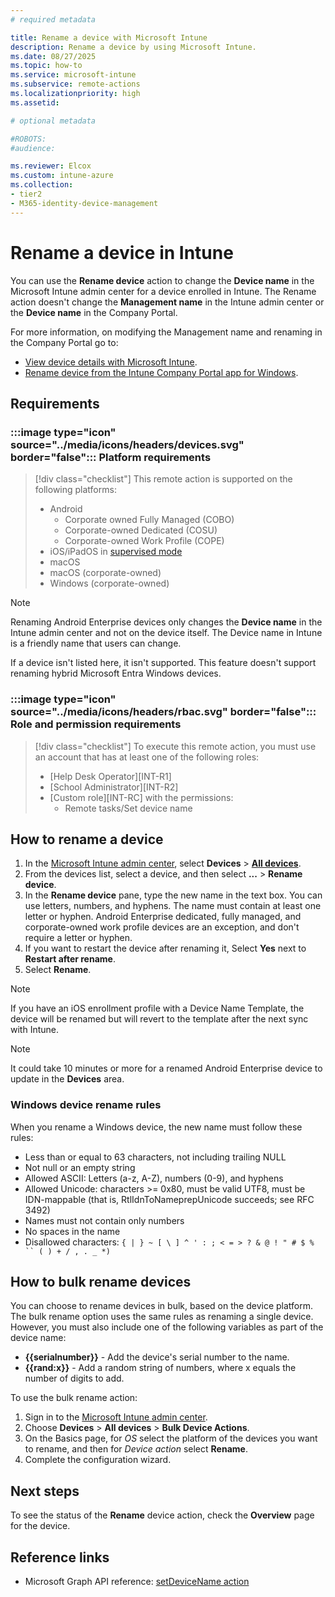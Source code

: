 ```yaml
---
# required metadata

title: Rename a device with Microsoft Intune
description: Rename a device by using Microsoft Intune.
ms.date: 08/27/2025
ms.topic: how-to
ms.service: microsoft-intune
ms.subservice: remote-actions
ms.localizationpriority: high
ms.assetid:

# optional metadata

#ROBOTS:
#audience:

ms.reviewer: Elcox
ms.custom: intune-azure
ms.collection:
- tier2
- M365-identity-device-management
---
```


# Rename a device in Intune

You can use the **Rename device** action to change the **Device name** in the Microsoft Intune admin center for a device enrolled in Intune. The Rename action doesn't change the **Management name** in the Intune admin center or the **Device name** in the Company Portal.

For more information, on modifying the Management name and renaming in the Company Portal go to:

- [View device details with Microsoft Intune](../fundamentals/device-inventory.md#hardware-device-details).
- [Rename device from the Intune Company Portal app for Windows](../user-help/rename-your-device-cpapp.md).

## Requirements

### :::image type="icon" source="../media/icons/headers/devices.svg" border="false"::: Platform requirements

> [!div class="checklist"]
> This remote action is supported on the following platforms:
>
> - Android
>     - Corporate owned Fully Managed (COBO)
>     - Corporate-owned Dedicated (COSU)
>     - Corporate-owned Work Profile (COPE)
> - iOS/iPadOS in [supervised mode][IOS-SUP]
> - macOS
> - macOS (corporate-owned)
> - Windows (corporate-owned)

> [!NOTE]
> Renaming Android Enterprise devices only changes the **Device name** in the Intune admin center and not on the device itself. The Device name in Intune is a friendly name that users can change.

If a device isn't listed here, it isn't supported. This feature doesn't support renaming hybrid Microsoft Entra Windows devices.

### :::image type="icon" source="../media/icons/headers/rbac.svg" border="false"::: Role and permission requirements

> [!div class="checklist"]
> To execute this remote action, you must use an account that has at least one of the following roles:
>
> - [Help Desk Operator][INT-R1]
> - [School Administrator][INT-R2]
> - [Custom role][INT-RC] with the permissions:
>   - Remote tasks/Set device name

## How to rename a device

1. In the [Microsoft Intune admin center][INT-AC], select **Devices** > [**All devices**][INT-ALLD].
1. From the devices list, select a device, and then select **...** > **Rename device**.
1. In the **Rename device** pane, type the new name in the text box. You can use letters, numbers, and hyphens. The name must contain at least one letter or hyphen. Android Enterprise dedicated, fully managed, and corporate-owned work profile devices are an exception, and don't require a letter or hyphen.
1. If you want to restart the device after renaming it, Select **Yes** next to **Restart after rename**.
1. Select **Rename**.

> [!NOTE]
> If you have an iOS enrollment profile with a Device Name Template, the device will be renamed but will revert to the template after the next sync with Intune.

> [!NOTE]
> It could take 10 minutes or more for a renamed Android Enterprise device to update in the **Devices** area.

### Windows device rename rules

When you rename a Windows device, the new name must follow these rules:

- Less than or equal to 63 characters, not including trailing NULL
- Not null or an empty string
- Allowed ASCII: Letters (a-z, A-Z), numbers (0-9), and hyphens
- Allowed Unicode: characters >= 0x80, must be valid UTF8, must be IDN-mappable (that is, RtlIdnToNameprepUnicode succeeds; see RFC 3492)
- Names must not contain only numbers
- No spaces in the name
- Disallowed characters: `{ | } ~ [ \ ] ^ ' : ; < = > ? & @ ! " # $ % `` ( ) + / , . _ *)`

## How to bulk rename devices

You can choose to rename devices in bulk, based on the device platform. The bulk rename option uses the same rules as renaming a single device. However, you must also include one of the following variables as part of the device name:

- **{{serialnumber}}** - Add the device's serial number to the name.
- **{{rand:x}}** - Add a random string of numbers, where x equals the number of digits to add.

To use the bulk rename action:

1. Sign in to the [Microsoft Intune admin center](https://go.microsoft.com/fwlink/?linkid=2109431).
2. Choose **Devices** > **All devices** > **Bulk Device Actions**.
3. On the Basics page, for *OS* select the platform of the devices you want to rename, and then for *Device action* select **Rename**.
4. Complete the configuration wizard.

## Next steps

To see the status of the **Rename** device action, check the **Overview** page for the device.

## Reference links

- Microsoft Graph API reference: [setDeviceName action][GRAPH-1]


<!--links-->

<!-- graph -->

[GRAPH-1]: /graph/api/intune-devices-manageddevice-setdevicename

<!-- admin center -->

[INT-AC]: https://go.microsoft.com/fwlink/?linkid=2109431
[INT-ALLD]: https://go.microsoft.com/fwlink/?linkid=2333814

[IOS-SUP]: /intune/intune-service/remote-actions/device-supervised-mode